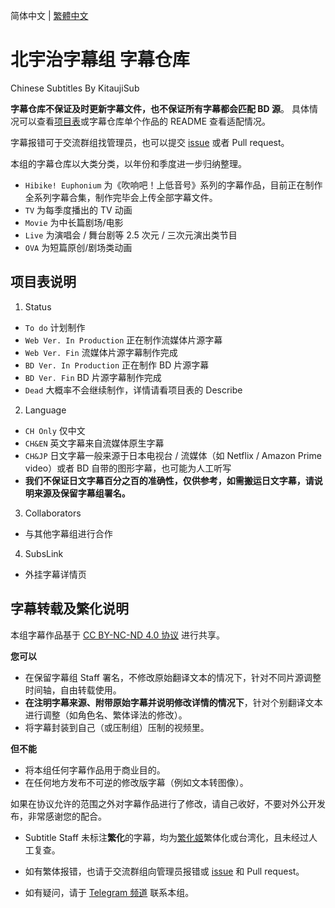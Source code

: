 简体中文 | [繁體中文](README_TC.md)

# 北宇治字幕组 字幕仓库

Chinese Subtitles By KitaujiSub

**字幕仓库不保证及时更新字幕文件，也不保证所有字幕都会匹配 BD 源**。
具体情况可以查看[项目表](https://github.com/orgs/Kitauji-Sub/projects/2)或字幕仓库单个作品的 README 查看适配情况。

字幕报错可于交流群组找管理员，也可以提交 [issue](https://github.com/Kitauji-Sub/Subtitles/issues) 或者 Pull request。

本组的字幕仓库以大类分类，以年份和季度进一步归纳整理。
- `Hibike! Euphonium` 为《吹响吧！上低音号》系列的字幕作品，目前正在制作全系列字幕合集，制作完毕会上传全部字幕文件。
- `TV` 为每季度播出的 TV 动画
- `Movie` 为中长篇剧场/电影
- `Live` 为演唱会 / 舞台剧等 2.5 次元 / 三次元演出类节目
- `OVA` 为短篇原创/剧场类动画


## 项目表说明

1. Status
- `To do` 计划制作
- `Web Ver. In Production` 正在制作流媒体片源字幕
- `Web Ver. Fin` 流媒体片源字幕制作完成
- `BD Ver. In Production` 正在制作 BD 片源字幕
- `BD Ver. Fin` BD 片源字幕制作完成
- `Dead` 大概率不会继续制作，详情请看项目表的 Describe
2. Language
- `CH Only` 仅中文
- `CH&EN` 英文字幕来自流媒体原生字幕
- `CH&JP` 日文字幕一般来源于日本电视台 / 流媒体（如 Netflix / Amazon Prime video）或者 BD 自带的图形字幕，也可能为人工听写
- **我们不保证日文字幕百分之百的准确性，仅供参考，如需搬运日文字幕，请说明来源及保留字幕组署名。**
3. Collaborators
- 与其他字幕组进行合作
4. SubsLink
- 外挂字幕详情页

## 字幕转载及繁化说明

本组字幕作品基于 [CC BY-NC-ND 4.0 协议](https://creativecommons.org/licenses/by-nc-nd/4.0/) 进行共享。

**您可以**

- 在保留字幕组 Staff 署名，不修改原始翻译文本的情况下，针对不同片源调整时间轴，自由转载使用。
- **在注明字幕来源、附带原始字幕并说明修改详情的情况下**，针对个别翻译文本进行调整（如角色名、繁体译法的修改）。
- 将字幕封装到自己（或压制组）压制的视频里。

**但不能**

- 将本组任何字幕作品用于商业目的。
- 在任何地方发布不可逆的修改版字幕（例如文本转图像）。


如果在协议允许的范围之外对字幕作品进行了修改，请自己收好，不要对外公开发布，非常感谢您的配合。

- Subtitle Staff 未标注**繁化**的字幕，均为[繁化姬](https://zhconvert.org/)繁体化或台湾化，且未经过人工复查。

- 如有繁体报错，也请于交流群组向管理员报错或 [issue](https://github.com/Kitauji-Sub/Subtitles/issues) 和 Pull request。

- 如有疑问，请于 [Telegram 频道](https://t.me/KitaUji) 联系本组。